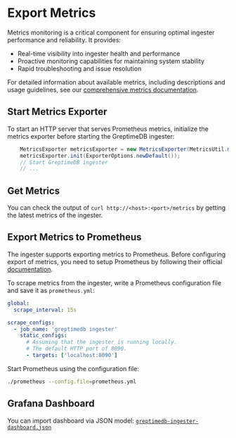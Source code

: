 # Export Metrics

Metrics monitoring is a critical component for ensuring optimal ingester performance and reliability. It provides:

- Real-time visibility into ingester health and performance
- Proactive monitoring capabilities for maintaining system stability
- Rapid troubleshooting and issue resolution

For detailed information about available metrics, including descriptions and usage guidelines, see our [comprehensive metrics documentation](../docs/metrics-display.md#list-of-metrics-constantly-updated).

## Start Metrics Exporter

To start an HTTP server that serves Prometheus metrics, initialize the metrics exporter before starting the GreptimeDB ingester:

```java
    MetricsExporter metricsExporter = new MetricsExporter(MetricsUtil.metricRegistry());
    metricsExporter.init(ExporterOptions.newDefault());
    // Start GreptimeDB ingester
    // ...
```

## Get Metrics

You can check the output of `curl http://<host>:<port>/metrics` by getting the latest metrics of the ingester.

## Export Metrics to Prometheus

The ingester supports exporting metrics to Prometheus. Before configuring export of metrics, you need to setup Prometheus by following their official [documentation](https://prometheus.io/docs/prometheus/latest/installation/).

To scrape metrics from the ingester, write a Prometheus configuration file and save it as `prometheus.yml`:

```yaml
global:
  scrape_interval: 15s

scrape_configs:
  - job_name: 'greptimedb ingester'
    static_configs:
      # Assuming that the ingester is running locally.
      # The default HTTP port of 8090.
      - targets: ['localhost:8090']
```

Start Prometheus using the configuration file:

```bash
./prometheus --config.file=prometheus.yml
```

## Grafana Dashboard

You can import dashboard via JSON model: [`greptimedb-ingester-dashboard.json`](../grafana/greptimedb-ingester-dashboard.json)
